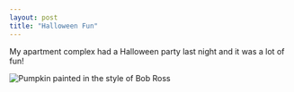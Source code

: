 ```yaml
---
layout: post
title: "Halloween Fun"
---
```


My apartment complex had a Halloween party last night and it was a lot of fun! 

![Pumpkin painted in the style of Bob Ross](/tanyaselvog.github.io/assets/bobRossPumpkin.jpeg)